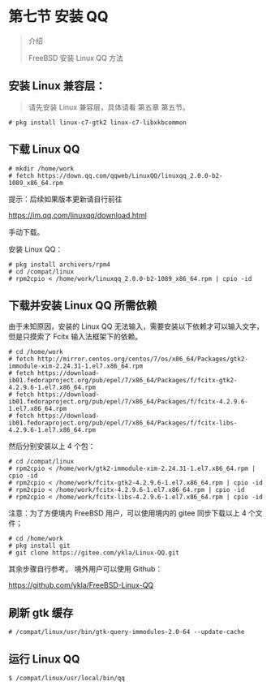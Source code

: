 # 第七节 安装 QQ

>介绍
>
>FreeBSD 安装 Linux QQ 方法

## **安装 Linux 兼容层：**

>请先安装 Linux 兼容层，具体请看 第五章 第五节。

```
# pkg install linux-c7-gtk2 linux-c7-libxkbcommon
```

## 下载 Linux QQ

```
# mkdir /home/work
# fetch https://down.qq.com/qqweb/LinuxQQ/linuxqq_2.0.0-b2-1089_x86_64.rpm
```

提示：后续如果版本更新请自行前往

<https://im.qq.com/linuxqq/download.html>

手动下载。

安装 Linux QQ：

```
# pkg install archivers/rpm4
# cd /compat/linux
# rpm2cpio < /home/work/linuxqq_2.0.0-b2-1089_x86_64.rpm | cpio -id
```

## 下载并安装 Linux QQ 所需依赖

由于未知原因，安装的 Linux QQ 无法输入，需要安装以下依赖才可以输入文字，但是只摸索了 Fcitx 输入法框架下的依赖。

```
# cd /home/work
# fetch http://mirror.centos.org/centos/7/os/x86_64/Packages/gtk2-immodule-xim-2.24.31-1.el7.x86_64.rpm
# fetch https://download-ib01.fedoraproject.org/pub/epel/7/x86_64/Packages/f/fcitx-gtk2-4.2.9.6-1.el7.x86_64.rpm
# fetch https://download-ib01.fedoraproject.org/pub/epel/7/x86_64/Packages/f/fcitx-4.2.9.6-1.el7.x86_64.rpm
# fetch https://download-ib01.fedoraproject.org/pub/epel/7/x86_64/Packages/f/fcitx-libs-4.2.9.6-1.el7.x86_64.rpm
```

然后分别安装以上 4 个包：

```
# cd /compat/linux
# rpm2cpio < /home/work/gtk2-immodule-xim-2.24.31-1.el7.x86_64.rpm | cpio -id
# rpm2cpio < /home/work/fcitx-gtk2-4.2.9.6-1.el7.x86_64.rpm | cpio -id
# rpm2cpio < /home/work/fcitx-4.2.9.6-1.el7.x86_64.rpm | cpio -id
# rpm2cpio < /home/work/fcitx-libs-4.2.9.6-1.el7.x86_64.rpm | cpio -id
```

注意：为了方便境内 FreeBSD 用户，可以使用境内的 gitee 同步下载以上 4 个文件；

```
# cd /home/work
# pkg install git
# git clone https://gitee.com/ykla/Linux-QQ.git
```

其余步骤自行参考。 境外用户可以使用 Github：

<https://github.com/ykla/FreeBSD-Linux-QQ>

## 刷新 gtk 缓存

`# /compat/linux/usr/bin/gtk-query-immodules-2.0-64 --update-cache`

## 运行 Linux QQ

`$ /compat/linux/usr/local/bin/qq`
